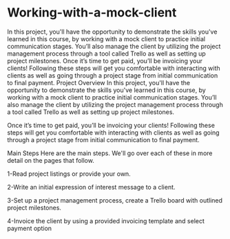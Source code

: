 # Working-with-a-mock-client
In this project, you'll have the opportunity to demonstrate the skills you've learned in this course, by working with a mock client to practice initial communication stages. You’ll also manage the client by utilizing the project management process through a tool called Trello as well as setting up project milestones.  Once it’s time to get paid, you’ll be invoicing your clients! Following these steps will get you comfortable with interacting with clients as well as going through a project stage from initial communication to final payment.
Project Overview
In this project, you'll have the opportunity to demonstrate the skills you've learned in this course, by working with a mock client to practice initial communication stages. You’ll also manage the client by utilizing the project management process through a tool called Trello as well as setting up project milestones.

Once it’s time to get paid, you’ll be invoicing your clients! Following these steps will get you comfortable with interacting with clients as well as going through a project stage from initial communication to final payment.

Main Steps
Here are the main steps. We'll go over each of these in more detail on the pages that follow.

1-Read project listings or provide your own.

2-Write an initial expression of interest message to a client.

3-Set up a project management process, create a Trello board with outlined project milestones.

4-Invoice the client by using a provided invoicing template and select payment option

